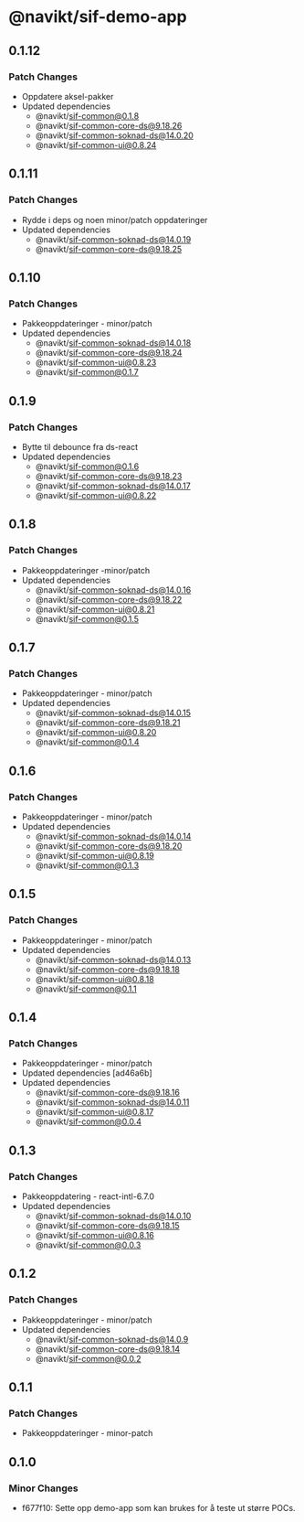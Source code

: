 # @navikt/sif-demo-app

## 0.1.12

### Patch Changes

-   Oppdatere aksel-pakker
-   Updated dependencies
    -   @navikt/sif-common@0.1.8
    -   @navikt/sif-common-core-ds@9.18.26
    -   @navikt/sif-common-soknad-ds@14.0.20
    -   @navikt/sif-common-ui@0.8.24

## 0.1.11

### Patch Changes

-   Rydde i deps og noen minor/patch oppdateringer
-   Updated dependencies
    -   @navikt/sif-common-soknad-ds@14.0.19
    -   @navikt/sif-common-core-ds@9.18.25

## 0.1.10

### Patch Changes

-   Pakkeoppdateringer - minor/patch
-   Updated dependencies
    -   @navikt/sif-common-soknad-ds@14.0.18
    -   @navikt/sif-common-core-ds@9.18.24
    -   @navikt/sif-common-ui@0.8.23
    -   @navikt/sif-common@0.1.7

## 0.1.9

### Patch Changes

-   Bytte til debounce fra ds-react
-   Updated dependencies
    -   @navikt/sif-common@0.1.6
    -   @navikt/sif-common-core-ds@9.18.23
    -   @navikt/sif-common-soknad-ds@14.0.17
    -   @navikt/sif-common-ui@0.8.22

## 0.1.8

### Patch Changes

-   Pakkeoppdateringer -minor/patch
-   Updated dependencies
    -   @navikt/sif-common-soknad-ds@14.0.16
    -   @navikt/sif-common-core-ds@9.18.22
    -   @navikt/sif-common-ui@0.8.21
    -   @navikt/sif-common@0.1.5

## 0.1.7

### Patch Changes

-   Pakkeoppdateringer - minor/patch
-   Updated dependencies
    -   @navikt/sif-common-soknad-ds@14.0.15
    -   @navikt/sif-common-core-ds@9.18.21
    -   @navikt/sif-common-ui@0.8.20
    -   @navikt/sif-common@0.1.4

## 0.1.6

### Patch Changes

-   Pakkeoppdateringer - minor/patch
-   Updated dependencies
    -   @navikt/sif-common-soknad-ds@14.0.14
    -   @navikt/sif-common-core-ds@9.18.20
    -   @navikt/sif-common-ui@0.8.19
    -   @navikt/sif-common@0.1.3

## 0.1.5

### Patch Changes

-   Pakkeoppdateringer - minor/patch
-   Updated dependencies
    -   @navikt/sif-common-soknad-ds@14.0.13
    -   @navikt/sif-common-core-ds@9.18.18
    -   @navikt/sif-common-ui@0.8.18
    -   @navikt/sif-common@0.1.1

## 0.1.4

### Patch Changes

-   Pakkeoppdateringer - minor/patch
-   Updated dependencies [ad46a6b]
-   Updated dependencies
    -   @navikt/sif-common-core-ds@9.18.16
    -   @navikt/sif-common-soknad-ds@14.0.11
    -   @navikt/sif-common-ui@0.8.17
    -   @navikt/sif-common@0.0.4

## 0.1.3

### Patch Changes

-   Pakkeoppdatering - react-intl-6.7.0
-   Updated dependencies
    -   @navikt/sif-common-soknad-ds@14.0.10
    -   @navikt/sif-common-core-ds@9.18.15
    -   @navikt/sif-common-ui@0.8.16
    -   @navikt/sif-common@0.0.3

## 0.1.2

### Patch Changes

-   Pakkeoppdateringer - minor/patch
-   Updated dependencies
    -   @navikt/sif-common-soknad-ds@14.0.9
    -   @navikt/sif-common-core-ds@9.18.14
    -   @navikt/sif-common@0.0.2

## 0.1.1

### Patch Changes

-   Pakkeoppdateringer - minor-patch

## 0.1.0

### Minor Changes

-   f677f10: Sette opp demo-app som kan brukes for å teste ut større POCs.
